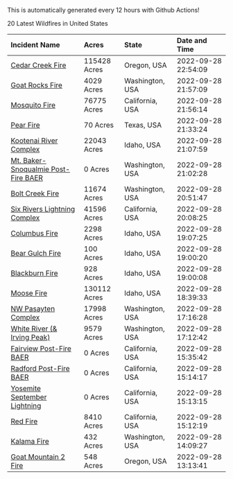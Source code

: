 This is automatically generated every 12 hours with Github Actions!

20 Latest Wildfires in United States

 | Incident Name | Acres | State | Date and Time |
|:---|:---|:---|:---|
| [Cedar Creek Fire](https://inciweb.nwcg.gov/incident/8307/) | 115428 Acres | Oregon, USA | 2022-09-28 22:54:09 |
| [Goat Rocks Fire](https://inciweb.nwcg.gov/incident/8415/) | 4029 Acres | Washington, USA | 2022-09-28 21:57:09 |
| [Mosquito Fire](https://inciweb.nwcg.gov/incident/8398/) | 76775 Acres | California, USA | 2022-09-28 21:56:14 |
| [Pear Fire](https://inciweb.nwcg.gov/incident/8428/) | 70 Acres | Texas, USA | 2022-09-28 21:33:24 |
| [Kootenai River Complex ](https://inciweb.nwcg.gov/incident/8378/) | 22043 Acres | Idaho, USA | 2022-09-28 21:07:59 |
| [Mt. Baker-Snoqualmie Post-Fire BAER](https://inciweb.nwcg.gov/incident/8429/) | 0 Acres | Washington, USA | 2022-09-28 21:02:28 |
| [Bolt Creek Fire](https://inciweb.nwcg.gov/incident/8417/) | 11674 Acres | Washington, USA | 2022-09-28 20:51:47 |
| [Six Rivers Lightning Complex](https://inciweb.nwcg.gov/incident/8312/) | 41596 Acres | California, USA | 2022-09-28 20:08:25 |
| [Columbus Fire](https://inciweb.nwcg.gov/incident/8368/) | 2298 Acres | Idaho, USA | 2022-09-28 19:07:25 |
| [Bear Gulch Fire](https://inciweb.nwcg.gov/incident/8349/) | 100 Acres | Idaho, USA | 2022-09-28 19:00:20 |
| [Blackburn Fire](https://inciweb.nwcg.gov/incident/8351/) | 928 Acres | Idaho, USA | 2022-09-28 19:00:08 |
| [Moose Fire](https://inciweb.nwcg.gov/incident/8249/) | 130112 Acres | Idaho, USA | 2022-09-28 18:39:33 |
| [NW Pasayten Complex](https://inciweb.nwcg.gov/incident/8397/) | 17998 Acres | Washington, USA | 2022-09-28 17:16:28 |
| [White River (& Irving Peak)](https://inciweb.nwcg.gov/incident/8329/) | 9579 Acres | Washington, USA | 2022-09-28 17:12:42 |
| [Fairview Post-Fire BAER](https://inciweb.nwcg.gov/incident/8426/) | 0 Acres | California, USA | 2022-09-28 15:35:42 |
| [Radford Post-Fire BAER](https://inciweb.nwcg.gov/incident/8425/) | 0 Acres | California, USA | 2022-09-28 15:14:17 |
| [Yosemite September Lightning](https://inciweb.nwcg.gov/incident/8419/) | 0 Acres | California, USA | 2022-09-28 15:13:15 |
| [Red Fire](https://inciweb.nwcg.gov/incident/8332/) | 8410 Acres | California, USA | 2022-09-28 15:12:19 |
| [Kalama Fire](https://inciweb.nwcg.gov/incident/8420/) | 432 Acres | Washington, USA | 2022-09-28 14:09:27 |
| [Goat Mountain 2 Fire](https://inciweb.nwcg.gov/incident/8380/) | 548 Acres | Oregon, USA | 2022-09-28 13:13:41 |

